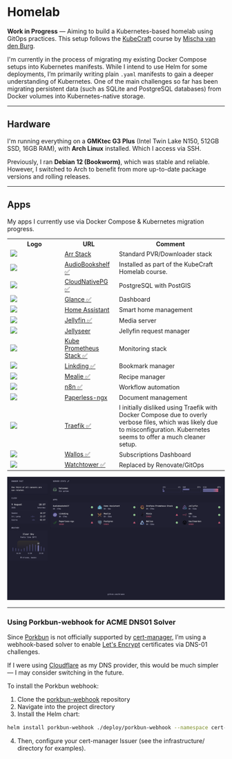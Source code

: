 # Homelab

**Work in Progress** — Aiming to build a Kubernetes-based homelab using GitOps practices. This setup follows the [KubeCraft](https://www.skool.com/kubecraft) course by [Mischa van den Burg](https://github.com/mischavandenburg).

I'm currently in the process of migrating my existing Docker Compose setups into Kubernetes manifests. While I intend to use Helm for some deployments, I’m primarily writing plain `.yaml` manifests to gain a deeper understanding of Kubernetes. One of the main challenges so far has been migrating persistent data (such as SQLite and PostgreSQL databases) from Docker volumes into Kubernetes-native storage.

---

## Hardware

I'm running everything on a **GMKtec G3 Plus** (Intel Twin Lake N150, 512GB SSD, 16GB RAM), with **Arch Linux** installed. Which I access via SSH.

Previously, I ran **Debian 12 (Bookworm)**, which was stable and reliable. However, I switched to Arch to benefit from more up-to-date package versions and rolling releases.

---

## Apps

My apps I currently use via Docker Compose & Kubernetes migration progress.
<table style="width:100%">
    <tr>
        <th style="width:25%">Logo</td>
        <th style="width:25%">URL</td>
        <th style="width:50%">Comment</td>
    </tr>
    <tr>
        <td><img width="32" src="https://cdn.jsdelivr.net/gh/selfhst/icons/svg/sonarr-radarr.svg"></td>
        <td><a href="https://trash-guides.info">Arr Stack</a></td>
        <td>Standard PVR/Downloader stack</td>
    </tr>
    <tr>
        <td><img width="32" src="https://cdn.jsdelivr.net/gh/selfhst/icons/svg/audiobookshelf.svg"></td>
        <td><a href="https://www.audiobookshelf.org/">AudioBookshelf ✅</a></td>
        <td>Installed as part of the KubeCraft Homelab course.</td>
    </tr>
    <tr>
        <td><img width="32" src="https://cdn.jsdelivr.net/gh/selfhst/icons/svg/postgresql.svg"></td>
        <td><a href="https://cloudnative-pg.io/">CloudNativePG ✅</a></td>
        <td>PostgreSQL with PostGIS</td>
    </tr>
    <tr>
        <td><img width="32" src="https://cdn.jsdelivr.net/gh/selfhst/icons/svg/glance.svg"></td>
        <td><a href="https://github.com/glanceapp/glance/">Glance ✅</a></td>
        <td>Dashboard</td>
    </tr>
    <tr>
        <td><img width="32" src="https://cdn.jsdelivr.net/gh/selfhst/icons/svg/home-assistant.svg"></td>
        <td><a href="https://www.home-assistant.io/">Home Assistant</a></td>
        <td>Smart home management</td>
    </tr>
    <tr>
        <td><img width="32" src="https://cdn.jsdelivr.net/gh/selfhst/icons/svg/jellyfin.svg"></td>
        <td><a href="https://jellyfin.org/docs/general/installation/container">Jellyfin ✅</a></td>
        <td>Media server</td>
    </tr>
    <tr>
        <td><img width="32" src="https://cdn.jsdelivr.net/gh/selfhst/icons/svg/jellyseerr.svg"></td>
        <td><a href="https://docs.jellyfineerr.dev/getting-started/docker?docker-methods=docker-compose">Jellyseer</a></td>
        <td>Jellyfin request manager</td>
    </tr>
    <tr>
        <td><img width="32" src="https://cdn.jsdelivr.net/gh/selfhst/icons/svg/grafana.svg"></td>
        <td><a href="https://github.com/prometheus-community/helm-charts/tree/main/charts/kube-prometheus-stack#get-helm-repository-info">Kube Prometheus Stack ✅</a></td>
        <td>Monitoring stack</td>
    </tr>
    <tr>
        <td><img width="32" src="https://cdn.jsdelivr.net/gh/selfhst/icons/svg/linkding.svg"></td>
        <td><a href="https://linkding.link/">Linkding ✅</a></td>
        <td>Bookmark manager</td>
    </tr>
    <tr>
        <td><img width="32" src="https://cdn.jsdelivr.net/gh/selfhst/icons/svg/mealie.svg"></td>
        <td><a href="https://docs.mealie.io/">Mealie ✅</a></td>
        <td>Recipe manager</td>
    </tr>
    <tr>
        <td><img width="32" src="https://cdn.jsdelivr.net/gh/selfhst/icons/svg/n8n.svg"></td>
        <td><a href="https://n8n.io/">n8n ✅<a/></td>
        <td>Workflow automation</td>
    </tr>
    <tr>
        <td><img width="32" src="https://cdn.jsdelivr.net/gh/selfhst/icons/svg/paperless-ngx.svg"></td>
        <td><a href="https://docs.paperless-ngx.com/">Paperless-ngx</a></td>
        <td>Document management</td>
    </tr>
    <tr>
        <td><img width="32" src="https://cdn.jsdelivr.net/gh/selfhst/icons/svg/traefik.svg"></td>
        <td><a href="https://doc.traefik.io/traefik/getting-started/">Traefik ✅</a></td>
        <td>I initially disliked using Traefik with Docker Compose due to overly verbose files, which was likely due to misconfiguration. Kubernetes seems to offer a much cleaner setup.</td>
    </tr>
    <tr>
        <td><img width="32" src="https://cdn.jsdelivr.net/gh/selfhst/icons/svg/wallos.svg"></td>
        <td><a href="https://github.com/ellite/Wallos">Wallos ✅</a></td>
        <td>Subscriptions Dashboard</td>
    </tr>
    <tr>
        <td><img width="32" src="https://cdn.jsdelivr.net/gh/selfhst/icons/svg/watchtower.svg"></td>
        <td><a href="https://github.com/containrrr/watchtower">Watchtower ✅</a></td>
        <td>Replaced by Renovate/GitOps</td>
    </tr>
</table>

![Glance](./assets/Glance.png)

---

### Using Porkbun-webhook for ACME DNS01 Solver

Since [Porkbun](https://porkbun.com/) is not officially supported by [cert-manager](https://cert-manager.io), I’m using a webhook-based solver to enable [Let's Encrypt](https://letsencrypt.org/) certificates via DNS-01 challenges.

If I were using [Cloudflare](https://www.cloudflare.com/) as my DNS provider, this would be much simpler — I may consider switching in the future.

To install the Porkbun webhook:

1. Clone the [porkbun-webhook](https://github.com/mdonoughe/porkbun-webhook) repository
2. Navigate into the project directory
3. Install the Helm chart:

```bash
helm install porkbun-webhook ./deploy/porkbun-webhook --namespace cert-manager  --set groupName=christophervestman.com
```

4. Then, configure your cert-manager Issuer (see the infrastructure/ directory for examples).
